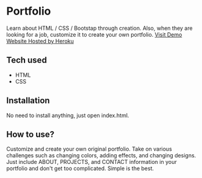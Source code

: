 # Portfolio
 Learn about HTML / CSS / Bootstap through creation. Also, when they are looking for a job, customize it to create your own portfolio.
[Visit Demo Website Hosted by Heroku](https://portfolio-muzzam.herokuapp.com/)
## Tech used
* HTML
* CSS
## Installation
No need to install anything, just open index.html.
## How to use?
Customize and create your own original portfolio. Take on various challenges such as changing colors, adding effects, and changing designs. Just include ABOUT, PROJECTS, and CONTACT information in your portfolio and don't get too complicated. Simple is the best.
